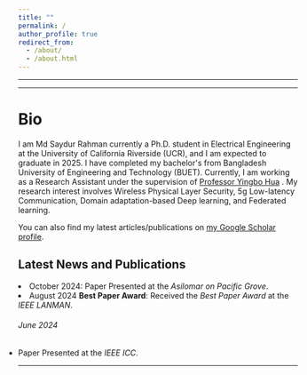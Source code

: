 ```yaml
---
title: ""
permalink: /
author_profile: true
redirect_from: 
  - /about/
  - /about.html
---
```

---
---

Bio
======
I am Md Saydur Rahman currently a Ph.D. student in Electrical Engineering at the University of California Riverside (UCR), and I am expected to graduate in 2025. I have completed my bachelor's from Bangladesh University of Engineering and Technology (BUET). Currently, I am working as a Research Assistant under the supervision of [Professor Yingbo Hua](https://intra.ece.ucr.edu/~yhua/) 
. My research interest involves Wireless Physical Layer Security, 5g Low-latency Communication, Domain adaptation-based Deep learning, and Federated learning. 
<div class="wordwrap">  You can also find my latest articles/publications on  <a href="https://scholar.google.com/citations?user=Zbf4zyUAAAAJ&hl=en&authuser=1">my Google Scholar profile</a>. </div>

<div class="news-section">
  <h2>Latest News and Publications</h2>

  <li> October 2024: Paper Presented at the <em>Asilomar on Pacific Grove</em>.</li>
  

  <li> August 2024 <strong>Best Paper Award</strong>: Received the <em>Best Paper Award</em> at the <em>IEEE LANMAN</em>.</li>
  
  <h6>June 2024</h6>
  <ul style="margin: 0; padding: 0;">
    <li>Paper Presented at the <em>IEEE ICC</em>.</li>
  </ul>
</div>



---

